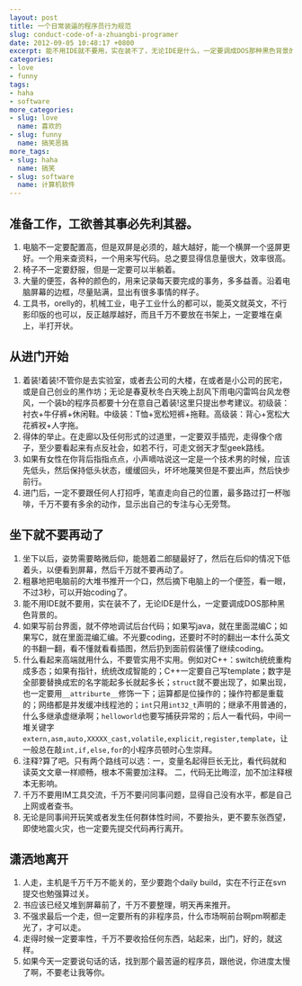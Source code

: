 ```yaml
---
layout: post
title: 一个日常装逼的程序员行为规范
slug: conduct-code-of-a-zhuangbi-programer
date: 2012-09-05 10:48:17 +0800
excerpt: 能不用IDE就不要用，实在装不了，无论IDE是什么，一定要调成DOS那种黑色背景的。
categories:
- love
- funny
tags:
- haha
- software
more_categories:
- slug: love
  name: 喜欢的
- slug: funny
  name: 搞笑恶搞
more_tags:
- slug: haha
  name: 搞笑
- slug: software
  name: 计算机软件
---
```


## 准备工作，工欲善其事必先利其器。

1. 电脑不一定要配置高，但是双屏是必须的，越大越好，能一个横屏一个竖屏更好。一个用来查资料，一个用来写代码。总之要显得信息量很大，效率很高。
2. 椅子不一定要舒服，但是一定要可以半躺着。
3. 大量的便签，各种的颜色的，用来记录每天要完成的事务，多多益善。沿着电脑屏幕的边框，尽量贴满，显出有很多事情的样子。
4. 工具书，orelly的，机械工业，电子工业什么的都可以，能英文就英文，不行影印版的也可以，反正越厚越好，而且千万不要放在书架上，一定要堆在桌上，半打开状。

## 从进门开始

1. 着装!着装!不管你是去实验室，或者去公司的大楼，在或者是小公司的民宅，或是自己创业的黑作坊；无论是春夏秋冬白天晚上刮风下雨电闪雷鸣台风龙卷风，一个装b的程序员都要十分在意自己着装!这里只提出参考建议。初级装：衬衣+牛仔裤+休闲鞋。中级装：T恤+宽松短裤+拖鞋。高级装：背心+宽松大花裤衩+人字拖。
2. 得体的举止。在走廊以及任何形式的过道里，一定要双手插兜，走得像个痞子，至少要看起来有点反社会，如若不行，可走文弱天才型geek路线。
3. 如果有女性在你背后指指点点，小声嘀咕说这一定是一个技术男的时候，应该先低头，然后保持低头状态，缓缓回头，坏坏地蔑笑但是不要出声，然后快步前行。
4. 进门后，一定不要跟任何人打招呼，笔直走向自己的位置，最多路过打一杯咖啡，千万不要有多余的动作，显示出自己的专注与心无旁骛。


## 坐下就不要再动了

1. 坐下以后，姿势需要略微后仰，能翘着二郎腿最好了，然后在后仰的情况下低着头，以便看到屏幕，然后千万就不要再动了。
2. 粗暴地把电脑前的大堆书推开一个口，然后摘下电脑上的一个便签，看一眼，不过3秒，可以开始coding了。
3. 能不用IDE就不要用，实在装不了，无论IDE是什么，一定要调成DOS那种黑色背景的。
4. 如果写前台界面，就不停地调试后台代码；如果写java，就在里面混编C；如果写C，就在里面混编汇编。不光要coding，还要时不时的翻出一本什么英文的书翻一翻，看不懂就看看插图，然后扔到面前假装懂了继续coding。
5. 什么看起来高端就用什么，不要管实用不实用。例如对C++：switch统统重构成多态；如果有指针，统统改成智能的；C++一定要自己写template；数字是全部要替换成宏的名字能起多长就起多长；`struct`就不要出现了，如果出现，也一定要用`__attriburte__`修饰一下；运算都是位操作的；操作符都是重载的；网络都是并发缓冲线程池的；`int`只用`int32_t`声明的；继承不用普通的，什么多继承虚继承啊；`helloworld`也要写捕获异常的；后人一看代码，中间一堆关键字`extern,asm,auto,XXXXX_cast,volatile,explicit,register,template`，让一般总在敲`int,if,else,for`的小程序员顿时心生崇拜。
6. 注释?算了吧。只有两个路线可以选：一，变量名起得巨长无比，看代码就和读英文文章一样顺畅，根本不需要加注释。 二，代码无比晦涩，加不加注释根本无影响。
7. 千万不要用IM工具交流，千万不要问同事问题，显得自己没有水平，都是自己上网或者查书。
8. 无论是同事间开玩笑或者发生任何群体性时间，不要抬头，更不要东张西望，即使地震火灾，也一定要先提交代码再行离开。

## 潇洒地离开

1. 人走，主机是千万千万不能关的，至少要跑个daily build，实在不行正在svn提交也勉强算过关。
2. 书应该已经又堆到屏幕前了，千万不要整理，明天再来推开。
3. 不强求最后一个走，但一定要所有的非程序员，什么市场啊前台啊pm啊都走光了，才可以走。
4. 走得时候一定要率性，千万不要收拾任何东西，站起来，出门，好的，就这样。
5. 如果今天一定要说句话的话，找到那个最苦逼的程序员，跟他说，你进度太慢了啊，不要老让我等你。

